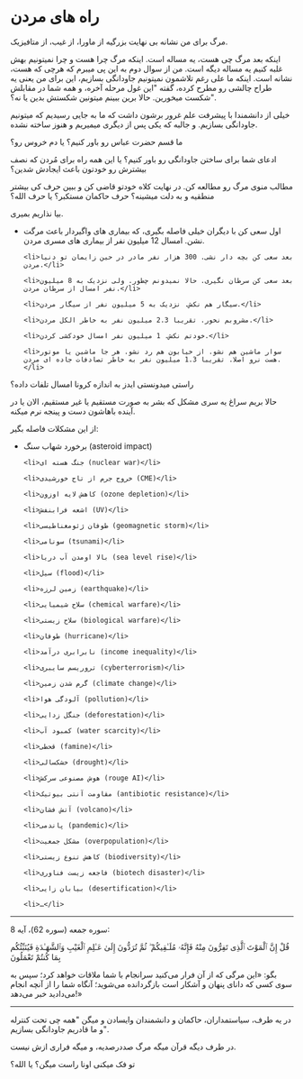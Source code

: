 ﻿<h1>راه های مردن</h1>

<p>مرگ برای من نشانه بی نهایت بزرگیه از ماورا، از غیب، از متافیزیک.</p>

<p>اینکه بعد مرگ چی هست، یه مساله است. اینکه مرگ چرا هست و چرا نمیتونیم بهش غلبه کنیم یه مساله دیگه است. من از سوال دوم به این پی میبرم که هرچی که هست، نشانه است. اینکه ما علی رغم تلاشمون نمیتونیم جاودانگی بسازیم، این برای من یعنی یه طراح چالشی رو مطرح کرده، گفته "این غول مرحله آخره، و همه شما در مقابلش شکست میخورین. حالا برین ببینم میتونین شکستش بدین یا نه؟".</p>

<p>خیلی از دانشمندا با پیشرفت علم غرور برشون داشت که ما به جایی رسیدیم که میتونیم جاودانگی بسازیم. و جالبه که یکی پس از دیگری میمیریم و هنوز ساخته نشده.</p>

<p>ما قسم حضرت عباس رو باور کنیم؟ یا دم خروس رو؟</p>

<p>ادعای شما برای ساختن جاودانگی رو باور کنیم؟ یا این همه راه برای مُردن که نصف بیشترش رو خودتون باعث ایجادش شدین؟</p>

<p>مطالب منوی مرگ رو مطالعه کن. در نهایت کلاه خودتو قاضی کن و ببین حرف کی بیشتر منطقیه و به دلت میشینه؟ حرف حاکمان مستکبر؟ یا حرف الله؟</p>

<p>بیا نذاریم بمیری.</p>

<ul>
    <li>اول سعی کن با دیگران خیلی فاصله بگیری، که بیماری های واگیردار باعث مرگت نشن. امسال 12 میلیون نفر از بیماری های مسری مردن.</li>

    <li>بعد سعی کن بچه دار نشی. 300 هزار نفر مادر در حین زایمان تو دنیا مردن.</li>

    <li>بعد سعی کن سرطان نگیری. حالا نمیدونم چطور. ولی نزدیک به 8 میلیون نفر امسال از سرطان مردن.</li>

    <li>سیگار هم نکش. نزدیک به 5 میلیون نفر از سیگار مردن.</li>

    <li>مشروبم نخور. تقریبا 2.3 میلیون نفر به خاطر الکل مردن.</li>

    <li>خودتم نکش. 1 میلیون نفر امسال خودکشی کردن.</li>

    <li>سوار ماشین هم نشو. از خیابون هم رد نشو. هر جا ماشین یا موتور هست نرو اصلا. تقریبا 1.3 میلیون نفر به خاطر تصادفات جاده ای مردن.</li>
</ul>

<p>راستی میدونستی ایدز به اندازه کرونا امسال تلفات داده؟</p>

<p>حالا بریم سراغ یه سری مشکل که بشر به صورت مستقیم یا غیر مستقیم، الان یا در آینده باهاشون دست و پینجه نرم میکنه.</p>

<p>از این مشکلات فاصله بگیر:</p>

<ul>
    <li>برخورد شهاب سنگ (asteroid impact)</li>

    <li>جنگ هسته ای (nuclear war)</li>

    <li>خروج جرم از تاج خورشیدی (CME)</li>

    <li>کاهش لایه اوزون (ozone depletion)</li>

    <li>اشعه فرابنفش (UV)</li>

    <li>طوفان ژئومغناطیسی (geomagnetic storm)</li>

    <li>سونامی (tsunami)</li>

    <li>بالا اومدن آب دریا (sea level rise)</li>

    <li>سیل (flood)</li>

    <li>زمین لرزه (earthquake)</li>

    <li>سلاح شیمیایی (chemical warfare)</li>

    <li>سلاح زیستی (biological warfare)</li>

    <li>طوفان (hurricane)</li>

    <li>نابرابری درآمد (income inequality)</li>

    <li>تروریسم سایبری (cyberterrorism)</li>

    <li>گرم شدن زمین (climate change)</li>

    <li>آلودگی هوا (pollution)</li>

    <li>جنگل زدایی (deforestation)</li>

    <li>کمبود آب (water scarcity)</li>

    <li>قحطی (famine)</li>

    <li>خشکسالی (drought)</li>

    <li>هوش مصنوعی سرکش (rouge AI)</li>

    <li>مقاومت آنتی بیوتیک (antibiotic resistance)</li>

    <li>آتش فشان (volcano)</li>

    <li>پاندمی (pandemic)</li>

    <li>مشکل جمعیت (overpopulation)</li>

    <li>کاهش تنوع زیستی (biodiversity)</li>

    <li>فاجعه زیست فناوری (biotech disaster)</li>

    <li>بیابان زایی (desertification)</li>

    <li>…</li>
</ul>

<hr />

<p>سوره جمعه (سوره 62)، آیه 8:</p>

<p>قُلْ إِنَّ ٱلْمَوْتَ ٱلَّذِى تَفِرُّونَ مِنْهُ فَإِنَّهُۥ مُلَـٰقِيكُمْ ۖ ثُمَّ تُرَدُّونَ إِلَىٰ عَـٰلِمِ ٱلْغَيْبِ وَٱلشَّهَـٰدَةِ فَيُنَبِّئُكُم بِمَا كُنتُمْ تَعْمَلُونَ</p>
<p>بگو: «این مرگی که از آن فرار می‌کنید سرانجام با شما ملاقات خواهد کرد؛ سپس به سوی کسی که دانای پنهان و آشکار است بازگردانده می‌شوید؛ آنگاه شما را از آنچه انجام می‌دادید خبر می‌دهد!»</p>

<hr />

<p>در یه طرف، سیاستمداران، حاکمان و دانشمندان وایسادن و میگن "همه چی تحت کنترله و ما قادریم جاودانگی بسازیم".</p>

<p>در طرف دیگه قرآن میگه مرگ صددرصدیه، و میگه فراری ازش نیست.</p>

<p>تو فک میکنی اونا راست میگن؟ یا الله؟</p>